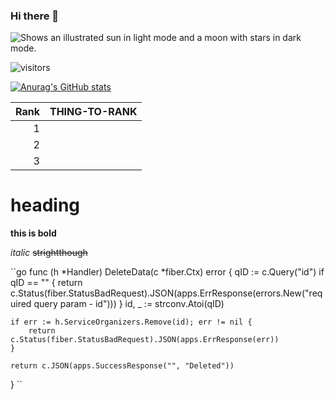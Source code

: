 ### Hi there 👋


<picture>
  <source media="(prefers-color-scheme: dark)" srcset="https://user-images.githubusercontent.com/25423296/163456776-7f95b81a-f1ed-45f7-b7ab-8fa810d529fa.png">
  <source media="(prefers-color-scheme: light)" srcset="https://user-images.githubusercontent.com/25423296/163456779-a8556205-d0a5-45e2-ac17-42d089e3c3f8.png">
  <img alt="Shows an illustrated sun in light mode and a moon with stars in dark mode." src="https://user-images.githubusercontent.com/25423296/163456779-a8556205-d0a5-45e2-ac17-42d089e3c3f8.png">
</picture>

![visitors](https://visitor-badge.glitch.me/badge?page_id=rachmankamil)

<!--
**rachmankamil/rachmankamil** is a ✨ _special_ ✨ repository because its `README.md` (this file) appears on your GitHub profile.

Here are some ideas to get you started:

- 🔭 I’m currently working on ...
- 🌱 I’m currently learning ...
- 👯 I’m looking to collaborate on ...
- 🤔 I’m looking for help with ...
- 💬 Ask me about ...
- 📫 How to reach me: ...
- 😄 Pronouns: ...
- ⚡ Fun fact: ...
-->

[![Anurag's GitHub stats](https://github-readme-stats.vercel.app/api?username=rachmankamil)](https://github.com/anuraghazra/github-readme-stats)

| Rank | THING-TO-RANK |
|-----:|---------------|
|     1|               |
|     2|               |
|     3|               |

# heading

**this is bold**

*italic*
~~strightthough~~

``go
  func (h *Handler) DeleteData(c *fiber.Ctx) error {
	qID := c.Query("id")
	if qID == "" {
		return c.Status(fiber.StatusBadRequest).JSON(apps.ErrResponse(errors.New("required query param - id")))
	}
	id, _ := strconv.Atoi(qID)

	if err := h.ServiceOrganizers.Remove(id); err != nil {
		return c.Status(fiber.StatusBadRequest).JSON(apps.ErrResponse(err))
	}

	return c.JSON(apps.SuccessResponse("", "Deleted"))
}
``
